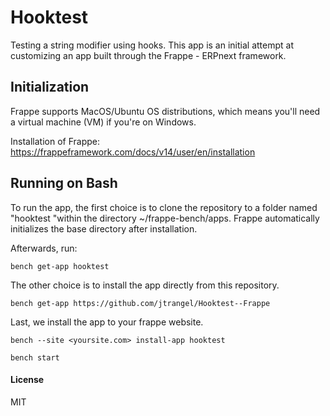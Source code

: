# Hooktest

Testing a string modifier using hooks. This app is an initial attempt at customizing an app built through the Frappe - ERPnext framework.

## Initialization

Frappe supports MacOS/Ubuntu OS distributions, which means you'll need a virtual machine (VM) if you're on Windows.

Installation of Frappe: https://frappeframework.com/docs/v14/user/en/installation

## Running on Bash

To run the app, the first choice is to clone the repository to a folder named "hooktest "within the directory ~/frappe-bench/apps. Frappe automatically initializes the base directory after installation.


Afterwards, run:

```bench get-app hooktest```

The other choice is to install the app directly from this repository.

```
bench get-app https://github.com/jtrangel/Hooktest--Frappe
```

Last, we install the app to your frappe website.

```
bench --site <yoursite.com> install-app hooktest

bench start
```



#### License

MIT
